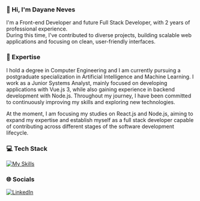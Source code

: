 ### 👋 Hi, I'm Dayane Neves

I'm a Front-end Developer and future Full Stack Developer, with 2 years of professional experience.  
During this time, I've contributed to diverse projects, building scalable web applications and focusing on clean, user-friendly interfaces.  

### 🚀 Expertise
I hold a degree in Computer Engineering and I am currently pursuing a postgraduate specialization in Artificial Intelligence and Machine Learning. I work as a Junior Systems Analyst, mainly focused on developing applications with Vue.js 3, while also gaining experience in backend development with Node.js. Throughout my journey, I have been committed to continuously improving my skills and exploring new technologies. 

At the moment, I am focusing my studies on React.js and Node.js, aiming to expand my expertise and establish myself as a full stack developer capable of contributing across different stages of the software development lifecycle.

### 💻 Tech Stack
[![My Skills](https://skillicons.dev/icons?i=html,css,js,nodejs,react,vue,vuetify,java,py,cpp,vite,bootstrap,git,github,gitlab)](https://skillicons.dev)

### 🌐 Socials
[![LinkedIn](https://img.shields.io/badge/LinkedIn-%230077B5.svg?logo=linkedin&logoColor=white)](https://www.linkedin.com/in/dayanegcneves/)

<!--
### Employer?
> [!IMPORTANT]  
> <a href="" download>Download my resume</a>
-->
